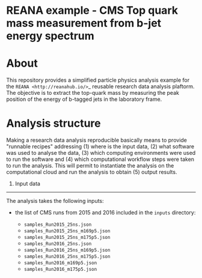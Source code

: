 REANA example - CMS Top quark mass measurement from b-jet energy spectrum
==========================================================================

About
=====

This repository provides a simplified particle physics analysis example for the
`REANA <http://reanahub.io/>`_ reusable research data analysis plaftorm. The objective 
is to extract the top-quark mass by measuring the peak position of the energy of b-tagged 
jets in the laboratory frame.

Analysis structure
==================

Making a research data analysis reproducible basically means to provide
"runnable recipes" addressing (1) where is the input data, (2) what software was
used to analyse the data, (3) which computing environments were used to run the
software and (4) which computational workflow steps were taken to run the
analysis. This will permit to instantiate the analysis on the computational
cloud and run the analysis to obtain (5) output results.


1. Input data
-------------

The analysis takes the following inputs:

- the list of CMS runs from 2015 and 2016 included in the ``inputs`` directory:

  - ``samples_Run2015_25ns.json``
  - ``samples_Run2015_25ns_m169p5.json``
  - ``samples_Run2015_25ns_m175p5.json``
  - ``samples_Run2016_25ns.json``
  - ``samples_Run2016_25ns_m169p5.json``
  - ``samples_Run2016_25ns_m175p5.json``
  - ``samples_Run2016_m169p5.json``
  - ``samples_Run2016_m175p5.json``

